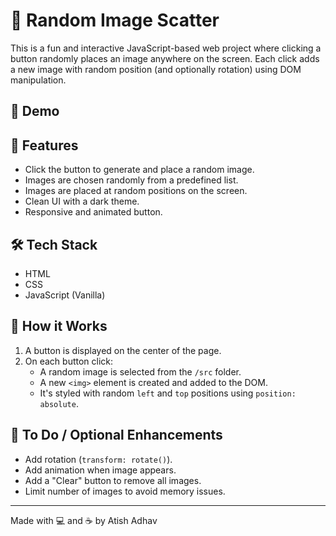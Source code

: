 # 🎯 Random Image Scatter

This is a fun and interactive JavaScript-based web project where clicking a button randomly places an image anywhere on the screen. Each click adds a new image with random position (and optionally rotation) using DOM manipulation.

## 📸 Demo

## 🚀 Features

- Click the button to generate and place a random image.
- Images are chosen randomly from a predefined list.
- Images are placed at random positions on the screen.
- Clean UI with a dark theme.
- Responsive and animated button.

## 🛠️ Tech Stack

- HTML
- CSS
- JavaScript (Vanilla)

## 🧠 How it Works

1. A button is displayed on the center of the page.
2. On each button click:
   - A random image is selected from the `/src` folder.
   - A new `<img>` element is created and added to the DOM.
   - It's styled with random `left` and `top` positions using `position: absolute`.




## 🔧 To Do / Optional Enhancements

- Add rotation (`transform: rotate()`).
- Add animation when image appears.
- Add a "Clear" button to remove all images.
- Limit number of images to avoid memory issues.

---

Made with 💻 and ☕ by Atish Adhav
